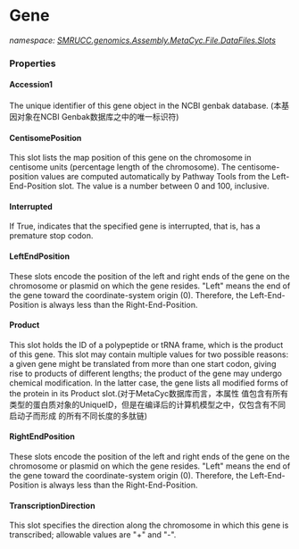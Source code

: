 ﻿# Gene
_namespace: [SMRUCC.genomics.Assembly.MetaCyc.File.DataFiles.Slots](./index.md)_






### Properties

#### Accession1
The unique identifier of this gene object in the NCBI genbak database.
 (本基因对象在NCBI Genbak数据库之中的唯一标识符)
#### CentisomePosition
This slot lists the map position of this gene on the chromosome in centisome units 
 (percentage length of the chromosome). The centisome-position values are computed 
 automatically by Pathway Tools from the Left-End-Position slot. The value is a number 
 between 0 and 100, inclusive.
#### Interrupted
If True, indicates that the specified gene is interrupted, that is, has a premature stop codon.
#### LeftEndPosition
These slots encode the position of the left and right ends of the gene on the 
 chromosome or plasmid on which the gene resides. "Left" means the end of the 
 gene toward the coordinate-system origin (0). Therefore, the Left-End-Position 
 is always less than the Right-End-Position.
#### Product
This slot holds the ID of a polypeptide or tRNA frame, which is the product of this gene. 
 This slot may contain multiple values for two possible reasons: a given gene might be 
 translated from more than one start codon, giving rise to products of different lengths; 
 the product of the gene may undergo chemical modification. In the latter case, the gene 
 lists all modified forms of the protein in its Product slot.(对于MetaCyc数据库而言，本属性
 值包含有所有类型的蛋白质对象的UniqueID，但是在编译后的计算机模型之中，仅包含有不同启动子而形成
 的所有不同长度的多肽链)
#### RightEndPosition
These slots encode the position of the left and right ends of the gene on the 
 chromosome or plasmid on which the gene resides. "Left" means the end of the 
 gene toward the coordinate-system origin (0). Therefore, the Left-End-Position 
 is always less than the Right-End-Position.
#### TranscriptionDirection
This slot specifies the direction along the chromosome in which this gene is transcribed; 
 allowable values are "+" and "-".
